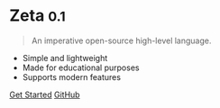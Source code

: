 <!-- _coverpage.md -->



# Zeta <small>0.1</small>

> An imperative open-source high-level language.

* Simple and lightweight
* Made for educational purposes
* Supports modern features

[Get Started](#zeta-programming-langauge)
[GitHub](https://github.com/mirimmad/zeta-lang)

